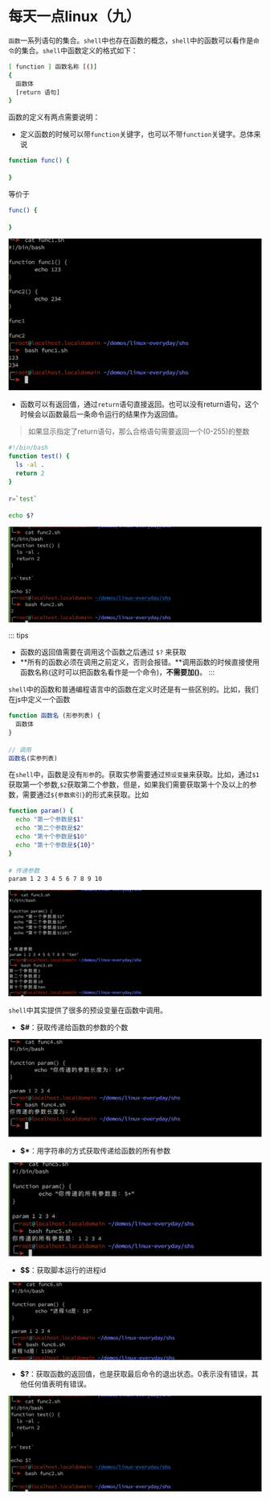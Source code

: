 # 每天一点linux（九）

`函数`一系列语句的集合。`shell`中也存在函数的概念，`shell`中的函数可以看作是`命令`的集合。`shell`中函数定义的格式如下：

```bash
[ function ] 函数名称 [()]
{
  函数体
  [return 语句]
}
```

函数的定义有两点需要说明：

- 定义函数的时候可以带`function`关键字，也可以不带`function`关键字。总体来说

```bash
function func() {

}
```

等价于

```bash
func() {

}
```

![](/blog/linux-imgs/func1.png)

- 函数可以有返回值，通过`return`语句直接返回。也可以没有return语句，这个时候会以函数最后一条命令运行的结果作为返回值。

> 如果显示指定了return语句，那么合格语句需要返回一个(0-255)的整数

```bash
#!/bin/bash
function test() {
  ls -al .
  return 2
}

r=`test`

echo $?
```

![](/blog/linux-imgs/func2.png)

::: tips
- 函数的返回值需要在调用这个函数之后通过 `$?` 来获取
- **所有的函数必须在调用之前定义，否则会报错。**调用函数的时候直接使用函数名称(这时可以把函数名看作是一个命令)，**不需要加()**。
:::

`shell`中的函数和普通编程语言中的函数在定义时还是有一些区别的。比如，我们在js中定义一个函数

```js
function 函数名 (形参列表) {
  函数体
}

// 调用
函数名(实参列表)
```

在`shell`中，函数是没有`形参`的。获取实参需要通过`预设变量`来获取。比如，通过`$1`获取第一个参数,`$2`获取第二个参数，但是，如果我们需要获取第十个及以上的参数，需要通过`${参数索引}`的形式来获取。比如

```bash
function param() {
  echo "第一个参数是$1"
  echo "第二个参数是$2"
  echo "第十个参数是$10"
  echo "第十个参数是${10}"
}

# 传递参数
param 1 2 3 4 5 6 7 8 9 10
```

![](/blog/linux-imgs/func3.png)

`shell`中其实提供了很多的预设变量在函数中调用。

- **$#**：获取传递给函数的参数的个数

![](/blog/linux-imgs/func4.png)

- **$\***：用字符串的方式获取传递给函数的所有参数

![](/blog/linux-imgs/func5.png)

- **$$**：获取脚本运行的进程id

![](/blog/linux-imgs/func6.png)

- **$?**：获取函数的返回值，也是获取最后命令的退出状态。0表示没有错误，其他任何值表明有错误。

![](/blog/linux-imgs/func2.png)
